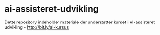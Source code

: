 # ai-assisteret-udvikling
Dette repository indeholder materiale der understøtter kurset i AI-assisteret udvikling - http://bit.ly/ai-kursus
